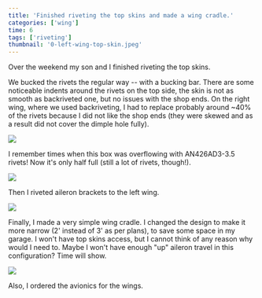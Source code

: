 ```yaml
---
title: 'Finished riveting the top skins and made a wing cradle.'
categories: ['wing']
time: 6
tags: ['riveting']
thumbnail: '0-left-wing-top-skin.jpeg'
---
```


Over the weekend my son and I finished riveting the top skins.

<!-- more -->

We bucked the rivets the regular way -- with a bucking bar. There are some noticeable indents around the rivets on the top side, the skin is not as smooth as backriveted one, but no issues with the shop ends. On the right wing, where we used backriveting, I had to replace probably around ~40% of the rivets because I did not like the shop ends (they were skewed and as a result did not cover the dimple hole fully). 

![](./0-left-wing-top-skin.jpeg)

I remember times when this box was overflowing with AN426AD3-3.5 rivets! Now it's only half full (still a lot of rivets, though!).

![](./1-remaining-rivets.jpeg)

Then I riveted aileron brackets to the left wing.

![](./2-aileron-bracket.jpeg)

Finally, I made a very simple wing cradle. I changed the design to make it more narrow (2' instead of 3' as per plans), to save some space in my garage. I won't have top skins access, but I cannot think of any reason why would I need to. Maybe I won't have enough "up" aileron travel in this configuration? Time will show.

![](./3-wing-cradle.jpeg)

Also, I ordered the avionics for the wings.